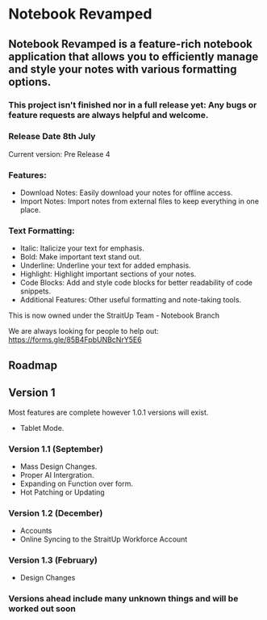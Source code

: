 # Notebook Revamped


## Notebook Revamped is a feature-rich notebook application that allows you to efficiently manage and style your notes with various formatting options.

### This project isn't finished nor in a full release yet: Any bugs or feature requests are always helpful and welcome.

### Release Date 8th July

Current version: Pre Release 4

### Features:
- Download Notes: Easily download your notes for offline access.
- Import Notes: Import notes from external files to keep everything in one place.


### Text Formatting:
- Italic: Italicize your text for emphasis.
- Bold: Make important text stand out.
- Underline: Underline your text for added emphasis.
- Highlight: Highlight important sections of your notes.
- Code Blocks: Add and style code blocks for better readability of code snippets.
- Additional Features: Other useful formatting and note-taking tools.


This is now owned under the StraitUp Team - Notebook Branch

We are always looking for people to help out: https://forms.gle/85B4FpbUNBcNrY5E6

## Roadmap

## Version 1
Most features are complete however 1.0.1 versions will exist.
- Tablet Mode.

### Version 1.1 (September)
- Mass Design Changes.
- Proper AI Intergration.
- Expanding on Function over form.
- Hot Patching or Updating

### Version 1.2 (December)
- Accounts
- Online Syncing to the StraitUp Workforce Account

### Version 1.3 (February)
- Design Changes

### Versions ahead include many unknown things and will be worked out soon
